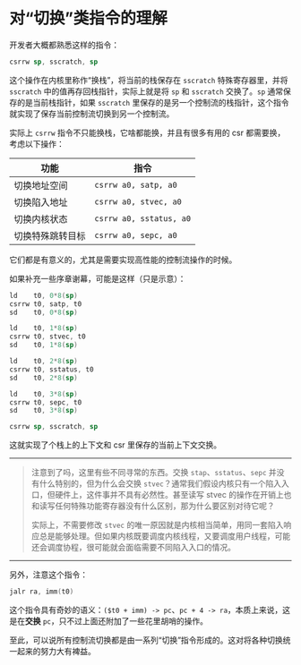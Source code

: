 ﻿# 对“切换”类指令的理解

开发者大概都熟悉这样的指令：

```asm
csrrw sp, sscratch, sp
```

这个操作在内核里称作“换栈”，将当前的栈保存在 `sscratch` 特殊寄存器里，并将 `sscratch` 中的值再存回栈指针，实际上就是将 `sp` 和 `sscratch` 交换了。`sp` 通常保存的是当前栈指针，如果 `sscratch` 里保存的是另一个控制流的栈指针，这个指令就实现了保存当前控制流切换到另一个控制流。

实际上 `csrrw` 指令不只能换栈，它啥都能换，并且有很多有用的 csr 都需要换，考虑以下操作：

| 功能 | 指令
| --- | -
| 切换地址空间 | `csrrw a0, satp, a0`
| 切换陷入地址 | `csrrw a0, stvec, a0`
| 切换内核状态 | `csrrw a0, sstatus, a0`
| 切换特殊跳转目标 | `csrrw a0, sepc, a0`

它们都是有意义的，尤其是需要实现高性能的控制流操作的时候。

如果补充一些序章谢幕，可能是这样（只是示意）：

```asm
ld    t0, 0*8(sp)
csrrw t0, satp, t0
sd    t0, 0*8(sp)

ld    t0, 1*8(sp)
csrrw t0, stvec, t0
sd    t0, 1*8(sp)

ld    t0, 2*8(sp)
csrrw t0, sstatus, t0
sd    t0, 2*8(sp)

ld    t0, 3*8(sp)
csrrw t0, sepc, t0
sd    t0, 3*8(sp)

csrrw sp, sscratch, sp
```

这就实现了个栈上的上下文和 csr 里保存的当前上下文交换。

---

> 注意到了吗，这里有些不同寻常的东西。交换 `stap`、`sstatus`、`sepc` 并没有什么特别的，但为什么会交换 `stvec`？通常我们假设内核只有一个陷入入口，但硬件上，这件事并不具有必然性。甚至读写 stvec 的操作在开销上也和读写任何特殊功能寄存器没有什么区别，那为什么要区别对待它呢？
>
> 实际上，不需要修改 `stvec` 的唯一原因就是内核相当简单，用同一套陷入响应总是能够处理。但如果内核既要调度内核线程，又要调度用户线程，可能还会调度协程，很可能就会面临需要不同陷入入口的情况。

---

另外，注意这个指令：

```asm
jalr ra, imm(t0)
```

这个指令具有奇妙的语义：`($t0 + imm) -> pc`、`pc + 4 -> ra`，本质上来说，这是在**交换** `pc`，只不过上面还附加了一些花里胡哨的操作。

至此，可以说所有控制流切换都是由一系列“切换”指令形成的。这对将各种切换统一起来的努力大有裨益。

